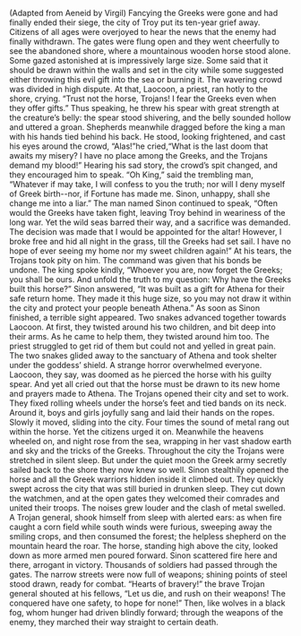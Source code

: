 (Adapted from Aeneid by Virgil)
Fancying the Greeks were gone and had finally ended their siege, the city of Troy put its ten-year grief away. Citizens of all ages were overjoyed to hear the news that the enemy had finally withdrawn. The gates were flung open and they went cheerfully to see the abandoned shore, where a mountainous wooden horse stood alone. Some gazed astonished at is impressively large size. Some said that it should be drawn within the walls and set in the city while some suggested either throwing this evil gift into the sea or burning it. The wavering crowd was divided in high dispute.
At that, Laocoon, a priest, ran hotly to the shore, crying. “Trust not the horse, Trojans!
I fear the Greeks even when they offer gifts.” Thus speaking, he threw his spear with great strength at the creature’s belly: the spear stood shivering, and the belly sounded hollow and uttered a groan.
Shepherds meanwhile dragged before the king a man with his hands tied behind his back. He stood, looking frightened, and cast his eyes around the crowd, “Alas!”he cried,“What is the last doom that awaits my misery? I have no place among the Greeks, and the Trojans demand my blood!” Hearing his sad story, the crowd’s spit changed, and they encouraged him to speak.
“Oh King,” said the trembling man, “Whatever if may take, I will confess to you the truth; nor will I deny myself of Greek birth--nor, if Fortune has made me. Sinon, unhappy, shall she change me into a liar.”
The man named Sinon continued to speak, “Often would the Greeks have taken fight, leaving Troy behind in weariness of the long war. Yet the wild seas barred their way, and a sacrifice was demanded. The decision was made that I would be appointed for the altar! However, I broke free and hid all night in the grass, till the Greeks had set sail. I have no hope of ever seeing my home nor my sweet children again!”
At his tears, the Trojans took pity on him. The command was given that his bonds be undone. The king spoke kindly, “Whoever you are, now forget the Greeks; you shall be ours. And unfold the truth to my question: Why have the Greeks built this horse?” Sinon answered, “It was built as a gift for Athena for their safe return home. They made it this huge size, so you may not draw it within the city and protect your people beneath Athena.”
As soon as Sinon finished, a terrible sight appeared. Two snakes advanced together towards Laocoon. At first, they twisted around his two children, and bit deep into their arms. As he came to help them, they twisted around him too. The priest struggled to get rid of them but could not and yelled in great pain. The two snakes glided away to the sanctuary of Athena and took shelter under the goddess’ shield. A strange horror overwhelmed everyone. Laocoon, they say, was doomed as he pierced the horse with his guilty spear. And yet all cried out that the horse must be drawn to its new home and prayers made to Athena.
The Trojans opened their city and set to work. They fixed rolling wheels under the horse’s feet and tied bands on its neck. Around it, boys and girls joyfully sang and laid their hands on the ropes. Slowly it moved, sliding into the city. Four times the sound of metal rang out within the horse. Yet the citizens urged it on.
Meanwhile the heavens wheeled on, and night rose from the sea, wrapping in her vast shadow earth and sky and the tricks of the Greeks. Throughout the city the Trojans were stretched in silent sleep. But under the quiet moon the Greek army secretly sailed back to the shore they now knew so well. Sinon stealthily opened the horse and all the Greek warriors hidden inside it climbed out. They quickly swept across the city that was still buried in drunken sleep. They cut down the watchmen, and at the open gates they welcomed their comrades and united their troops.
The noises grew louder and the clash of metal swelled. A Trojan general, shook himself from sleep with alerted ears: as when fire caught a corn field while south winds were furious, sweeping away the smiling crops, and then consumed the forest; the helpless shepherd on the mountain heard the roar.
The horse, standing high above the city, looked down as more armed men poured forward. Sinon scattered fire here and there, arrogant in victory. Thousands of soldiers had passed through the gates. The narrow streets were now full of weapons; shining points of steel stood drawn, ready for combat.
“Hearts of bravery!” the brave Trojan general shouted at his fellows, “Let us die, and rush on their weapons! The conquered have one safety, to hope for none!”
Then, like wolves in a black fog, whom hunger had driven blindly forward; through the weapons of the enemy, they marched their way straight to certain death.
